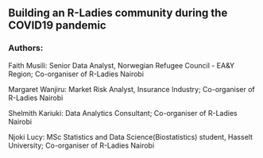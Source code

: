 ## Building an R-Ladies community during the COVID19 pandemic

### Authors: 

Faith Musili: Senior Data Analyst, Norwegian Refugee Council - EA&Y Region; Co-organiser of R-Ladies Nairobi

Margaret Wanjiru: Market Risk Analyst, Insurance Industry; Co-organiser of R-Ladies Nairobi

Shelmith Kariuki: Data Analytics Consultant; Co-organiser of R-Ladies Nairobi

Njoki Lucy: MSc Statistics and Data Science(Biostatistics) student, Hasselt University; Co-organiser of R-Ladies Nairobi
